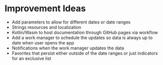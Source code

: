 # Improvement Ideas

- Add parameters to allow for different dates or date ranges
- Strings resources and localization
- Kotlin/Wasm to host documentation through GitHub pages via workflow
- Add a work manager to schedule the updates so data is always up to date when user opens the app
- Notifications when the work manager updates the data
- Favorites that persist either outside of the date ranges or just indicators for an exclusive list